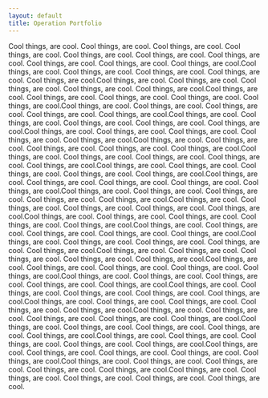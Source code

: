 ```yaml
---
layout: default
title: Operation Portfolio
---
```


Cool things, are cool. Cool things, are cool. Cool things, are cool. Cool things, are cool. Cool things, are cool. Cool things, are cool. Cool things, are cool. Cool things, are cool. Cool things, are cool. Cool things, are cool.Cool things, are cool. Cool things, are cool. Cool things, are cool. Cool things, are cool. Cool things, are cool.Cool things, are cool. Cool things, are cool. Cool things, are cool. Cool things, are cool. Cool things, are cool.Cool things, are cool. Cool things, are cool. Cool things, are cool. Cool things, are cool. Cool things, are cool.Cool things, are cool. Cool things, are cool. Cool things, are cool. Cool things, are cool. Cool things, are cool.Cool things, are cool. Cool things, are cool. Cool things, are cool. Cool things, are cool. Cool things, are cool.Cool things, are cool. Cool things, are cool. Cool things, are cool. Cool things, are cool. Cool things, are cool.Cool things, are cool. Cool things, are cool. Cool things, are cool. Cool things, are cool. Cool things, are cool.Cool things, are cool. Cool things, are cool. Cool things, are cool. Cool things, are cool. Cool things, are cool.Cool things, are cool. Cool things, are cool. Cool things, are cool. Cool things, are cool. Cool things, are cool.Cool things, are cool. Cool things, are cool. Cool things, are cool. Cool things, are cool. Cool things, are cool.Cool things, are cool. Cool things, are cool. Cool things, are cool. Cool things, are cool. Cool things, are cool.Cool things, are cool. Cool things, are cool. Cool things, are cool. Cool things, are cool. Cool things, are cool.Cool things, are cool. Cool things, are cool. Cool things, are cool. Cool things, are cool. Cool things, are cool.Cool things, are cool. Cool things, are cool. Cool things, are cool. Cool things, are cool. Cool things, are cool.Cool things, are cool. Cool things, are cool. Cool things, are cool. Cool things, are cool. Cool things, are cool.Cool things, are cool. Cool things, are cool. Cool things, are cool. Cool things, are cool. Cool things, are cool.Cool things, are cool. Cool things, are cool. Cool things, are cool. Cool things, are cool. Cool things, are cool.Cool things, are cool. Cool things, are cool. Cool things, are cool. Cool things, are cool. Cool things, are cool.Cool things, are cool. Cool things, are cool. Cool things, are cool. Cool things, are cool. Cool things, are cool.Cool things, are cool. Cool things, are cool. Cool things, are cool. Cool things, are cool. Cool things, are cool.Cool things, are cool. Cool things, are cool. Cool things, are cool. Cool things, are cool. Cool things, are cool.Cool things, are cool. Cool things, are cool. Cool things, are cool. Cool things, are cool. Cool things, are cool.Cool things, are cool. Cool things, are cool. Cool things, are cool. Cool things, are cool. Cool things, are cool.Cool things, are cool. Cool things, are cool. Cool things, are cool. Cool things, are cool. Cool things, are cool.Cool things, are cool. Cool things, are cool. Cool things, are cool. Cool things, are cool. Cool things, are cool.Cool things, are cool. Cool things, are cool. Cool things, are cool. Cool things, are cool. Cool things, are cool.	